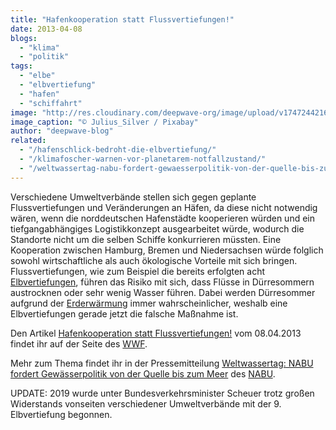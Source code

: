 ```yaml
---
title: "Hafenkooperation statt Flussvertiefungen!"
date: 2013-04-08
blogs: 
  - "klima"
  - "politik"
tags: 
  - "elbe"
  - "elbvertiefung"
  - "hafen"
  - "schiffahrt"
image: "http://res.cloudinary.com/deepwave-org/image/upload/v1747244216/deepwave.org/hamburg-3021820_1920.jpg"
image_caption: "© Julius_Silver / Pixabay"
author: "deepwave-blog"
related: 
  - "/hafenschlick-bedroht-die-elbvertiefung/"
  - "/klimafoscher-warnen-vor-planetarem-notfallzustand/"
  - "/weltwassertag-nabu-fordert-gewaesserpolitik-von-der-quelle-bis-zum-meer/"
---
```


Verschiedene Umweltverbände stellen sich gegen geplante Flussvertiefungen und Veränderungen an Häfen, da diese nicht notwendig wären, wenn die norddeutschen Hafenstädte kooperieren würden und ein tiefgangabhängiges Logistikkonzept ausgearbeitet würde, wodurch die Standorte nicht um die selben Schiffe konkurrieren müssten. Eine Kooperation zwischen Hamburg, Bremen und Niedersachsen würde folglich sowohl wirtschaftliche als auch ökologische Vorteile mit sich bringen. Flussvertiefungen, wie zum Beispiel die bereits erfolgten acht [Elbvertiefungen](https://www.deepwave.org/hafenschlick-bedroht-die-elbvertiefung/), führen das Risiko mit sich, dass Flüsse in Dürresommern austrocknen oder sehr wenig Wasser führen. Dabei werden Dürresommer aufgrund der [Erderwärmung](https://www.deepwave.org/klimafoscher-warnen-vor-planetarem-notfallzustand/) immer wahrscheinlicher, weshalb eine Elbvertiefungen gerade jetzt die falsche Maßnahme ist.

Den Artikel [Hafenkooperation statt Flussvertiefungen!](https://www.wwf.de/2013/april/hafenkooperation-statt-flussvertiefungen/) vom 08.04.2013 findet ihr auf der Seite des [WWF](https://www.wwf.de/).

Mehr zum Thema findet ihr in der Pressemitteilung [Weltwassertag: NABU fordert Gewässerpolitik von der Quelle bis zum Meer](https://www.deepwave.org/weltwassertag-nabu-fordert-gewaesserpolitik-von-der-quelle-bis-zum-meer/) des [NABU](https://www.nabu.de/).

UPDATE: 2019 wurde unter Bundesverkehrsminister Scheuer trotz großen Widerstands vonseiten verschiedener Umweltverbände mit der 9. Elbvertiefung begonnen.
